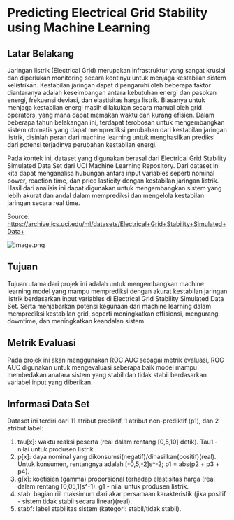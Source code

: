 # Predicting Electrical Grid Stability using Machine Learning

## Latar Belakang

Jaringan listrik (Electrical Grid) merupakan infrastruktur yang sangat krusial dan diperlukan monitoring secara kontinyu untuk menjaga kestabilan sistem kelistrikan. Kestabilan jaringan dapat dipengaruhi oleh beberapa faktor diantaranya adalah keseimbangan antara kebutuhan energi dan pasokan energi, frekuensi deviasi, dan elastisitas harga listrik. Biasanya untuk menjaga kestabilan energi masih dilakukan secara manual oleh grid operators, yang mana dapat memakan waktu dan kurang efisien. Dalam beberapa tahun belakangan ini, terdapat terobosan untuk mengembangkan sistem otomatis yang dapat memprediksi perubahan dari kestabilan jaringan listrik, disinlah peran dari machine learning untuk menghasilkan prediksi dari potensi terjadinya perubahan kestabilan energi.

Pada kontek ini, dataset yang digunakan berasal dari Electrical Grid Stability Simulated Data Set dari UCI Machine Learning Repository. Dari dataset ini kita dapat menganalisa hubungan antara input variables seperti nominal power, reaction time, dan price lasticity dengan kestabilan jaringan listrik. Hasil dari analisis ini dapat digunakan untuk mengembangkan sistem yang lebih akurat dan andal dalam memprediksi dan mengelola kestabilan jaringan secara real time.

Source: https://archive.ics.uci.edu/ml/datasets/Electrical+Grid+Stability+Simulated+Data+

![image.png](attachment:image.png)

## Tujuan
Tujuan utama dari projek ini adalah untuk mengembangkan machine learning model yang mampu memprediksi dengan akurat kestabilan jaringan listrik berdasarkan input variables di Electrical Grid Stability Simulated Data Set. Serta menjabarkan potensi kegunaan dari machine learning dalam memprediksi kestabilan grid, seperti meningkatkan effisiensi, mengurangi downtime, dan meningkatkan keandalan sistem.

## Metrik Evaluasi
Pada projek ini akan menggunakan ROC AUC sebagai metrik evaluasi, ROC AUC digunakan untuk mengevaluasi seberapa baik model mampu membedakan anatara sistem yang stabil dan tidak stabil berdasarkan variabel input yang diberikan. 

## Informasi Data Set

Dataset ini terdiri dari 11 atribut prediktif, 1 atribut non-prediktif (p1), dan 2 atribut label:

1. tau[x]: waktu reaksi peserta (real dalam rentang [0,5,10] detik). Tau1 - nilai untuk produsen listrik.
2. p[x]: daya nominal yang dikonsumsi(negatif)/dihasilkan(positif)(real). Untuk konsumen, rentangnya adalah [-0,5,-2]s^-2; p1 = abs(p2 + p3 + p4).
3. g[x]: koefisien (gamma) proporsional terhadap elastisitas harga (real dalam rentang [0,05,1]s^-1). g1 - nilai untuk produsen listrik.
4. stab: bagian riil maksimum dari akar persamaan karakteristik (jika positif - sistem tidak stabil secara linear)(real).
5. stabf: label stabilitas sistem (kategori: stabil/tidak stabil).
